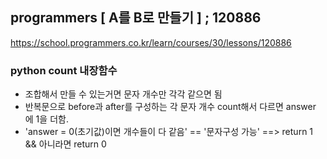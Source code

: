 ## programmers [ A를 B로 만들기 ] ; 120886

<https://school.programmers.co.kr/learn/courses/30/lessons/120886>

### python count 내장함수

- 조합해서 만들 수 있는거면 문자 개수만 각각 같으면 됨
- 반복문으로 before과 after를 구성하는 각 문자 개수 count해서 다르면 answer 에 1을 더함.
- 'answer = 0(초기값)이면 개수들이 다 같음' == '문자구성 가능' ==> return 1 && 아니라면 return 0
